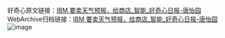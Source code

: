 好奇心原文链接：[IBM 要卖天气预报，给商店_智能_好奇心日报-唐怡园](https://www.qdaily.com/articles/8036.html)
WebArchive归档链接：[IBM 要卖天气预报，给商店_智能_好奇心日报-唐怡园](http://web.archive.org/web/20180918140032/http://www.qdaily.com:80/articles/8036.html)
![image](http://ww3.sinaimg.cn/large/007d5XDply1g3v9h7brkwj30u02ut4qp)